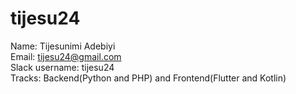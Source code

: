 # tijesu24
Name: Tijesunimi Adebiyi  
Email: tijesu24@gmail.com  
Slack username: tijesu24  
Tracks: Backend(Python and PHP) and Frontend(Flutter and Kotlin)  
